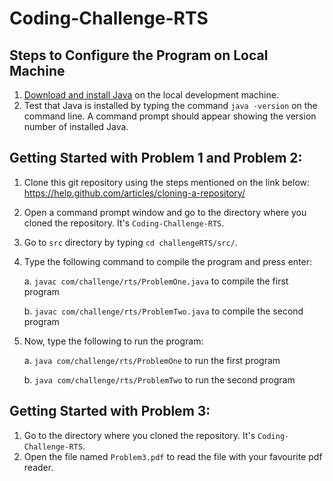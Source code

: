 # Coding-Challenge-RTS
## Steps to Configure the Program on Local Machine
1.  <a href="https://www.tutorialspoint.com/java/java_environment_setup.htm">Download and install Java</a> on the local development machine.
2.  Test that Java is installed by typing the command `java -version` on the command line. A command prompt should appear showing the version number of installed Java.


## Getting Started with Problem 1 and Problem 2:
1.  Clone this git repository using the steps mentioned on the link below: https://help.github.com/articles/cloning-a-repository/
2.  Open a command prompt window and go to the directory where you cloned the repository. It's `Coding-Challenge-RTS`.
3.  Go to `src` directory by typing `cd challengeRTS/src/`.
4.  Type the following command to compile the program and press enter:

    a. `javac com/challenge/rts/ProblemOne.java` to compile the first program

    b. `javac com/challenge/rts/ProblemTwo.java` to compile the second program
5.  Now, type the following to run the program:

    a. `java com/challenge/rts/ProblemOne` to run the first program

    b. `java com/challenge/rts/ProblemTwo` to run the second program


## Getting Started with Problem 3:
1.   Go to the directory where you cloned the repository. It's `Coding-Challenge-RTS`.
2.  Open the file named `Problem3.pdf` to read the file with your favourite pdf reader.